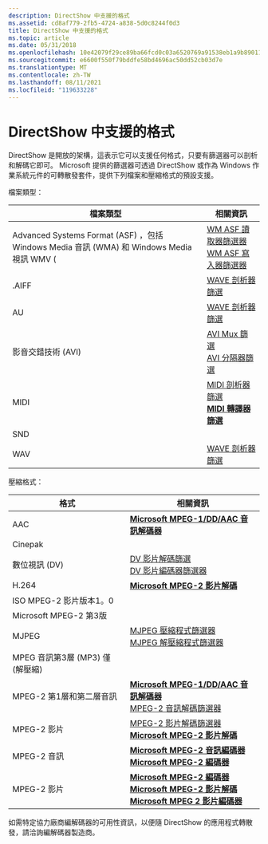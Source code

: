 ```yaml
---
description: DirectShow 中支援的格式
ms.assetid: cd8af779-2fb5-4724-a838-5d0c8244f0d3
title: DirectShow 中支援的格式
ms.topic: article
ms.date: 05/31/2018
ms.openlocfilehash: 10e42079f29ce89ba66fcd0c03a6520769a91538eb1a9b8901115b6895420d65
ms.sourcegitcommit: e6600f550f79bddfe58bd4696ac50dd52cb03d7e
ms.translationtype: MT
ms.contentlocale: zh-TW
ms.lasthandoff: 08/11/2021
ms.locfileid: "119633228"
---
```

# <a name="supported-formats-in-directshow"></a>DirectShow 中支援的格式

DirectShow 是開放的架構，這表示它可以支援任何格式，只要有篩選器可以剖析和解碼它即可。 Microsoft 提供的篩選器可透過 DirectShow 或作為 Windows 作業系統元件的可轉散發套件，提供下列檔案和壓縮格式的預設支援。

檔案類型：



| 檔案類型                                                                                        | 相關資訊                                                                                                                  |
|--------------------------------------------------------------------------------------------------|-----------------------------------------------------------------------------------------------------------------------------------|
| Advanced Systems Format (ASF) ，包括 Windows Media 音訊 (WMA) 和 Windows Media 視訊 WMV ( | [WM ASF 讀取器篩選器](about-the-wm-asf-reader-filter.md)<br/> [WM ASF 寫入器篩選器](wm-asf-writer-filter.md)<br/> |
| .AIFF                                                                                             | [WAVE 剖析器篩選](wave-parser-filter.md)                                                                                      |
| AU                                                                                               | [WAVE 剖析器篩選](wave-parser-filter.md)                                                                                      |
| 影音交錯技術 (AVI)                                                                    | [AVI Mux 篩選](avi-mux-filter.md)<br/> [AVI 分隔器篩選](avi-splitter-filter.md)<br/>                         |
| MIDI                                                                                             | [MIDI 剖析器篩選](midi-parser-filter.md)<br/> [**MIDI 轉譯器篩選**](midi-renderer-filter.md)<br/>           |
| SND                                                                                              |                                                                                                                                   |
| WAV                                                                                              | [WAVE 剖析器篩選](wave-parser-filter.md)                                                                                      |



 

壓縮格式：



| 格式                                        | 相關資訊                                                                                                                                                                                                                                |
|-----------------------------------------------|-------------------------------------------------------------------------------------------------------------------------------------------------------------------------------------------------------------------------------------------------|
| AAC                                           | [**Microsoft MPEG-1/DD/AAC 音訊解碼器**](microsoft-mpeg-1-dd-audio-decoder.md)                                                                                                                                                              |
| Cinepak                                       |                                                                                                                                                                                                                                                 |
| 數位視訊 (DV)                             | [DV 影片解碼篩選](dv-video-decoder-filter.md)<br/> [DV 影片編碼器篩選器](dv-video-encoder-filter.md)<br/>                                                                                                             |
| H.264                                         | [**Microsoft MPEG-2 影片解碼**](microsoft-mpeg-2-video-decoder.md)                                                                                                                                                                        |
| ISO MPEG-2 影片版本1。0                  |                                                                                                                                                                                                                                                 |
| Microsoft MPEG-2 第3版                    |                                                                                                                                                                                                                                                 |
| MJPEG                                         | [MJPEG 壓縮程式篩選器](mjpeg-compressor-filter.md)<br/> [MJPEG 解壓縮程式篩選器](mjpeg-decompressor-filter.md)<br/>                                                                                                         |
| MPEG 音訊第3層 (MP3) 僅 (解壓縮)  |                                                                                                                                                                                                                                                 |
| MPEG-2 第1層和第二層音訊             | [**Microsoft MPEG-1/DD/AAC 音訊解碼器**](microsoft-mpeg-1-dd-audio-decoder.md)<br/> [MPEG-2 音訊解碼篩選器](mpeg-1-audio-decoder-filter.md)<br/>                                                                         |
| MPEG-2 影片                                  | [MPEG-2 影片解碼篩選器](mpeg-1-video-decoder-filter.md)<br/> [**Microsoft MPEG-2 影片解碼**](microsoft-mpeg-2-video-decoder.md)<br/>                                                                                   |
| MPEG-2 音訊                                  | [**Microsoft MPEG-2 音訊編碼器**](microsoft-mpeg-2-audio-encoder.md)<br/> [**Microsoft MPEG-2 編碼器**](microsoft-mpeg-2-encoder.md)<br/>                                                                                     |
| MPEG-2 影片                                  | [**Microsoft MPEG-2 編碼器**](microsoft-mpeg-2-encoder.md)<br/> [**Microsoft MPEG-2 影片解碼**](microsoft-mpeg-2-video-decoder.md)<br/> [**Microsoft MPEG 2 影片編碼器**](microsoft-mpeg-2-video-encoder.md)<br/> |



 

如需特定協力廠商編解碼器的可用性資訊，以便隨 DirectShow 的應用程式轉散發，請洽詢編解碼器製造商。

 

 





